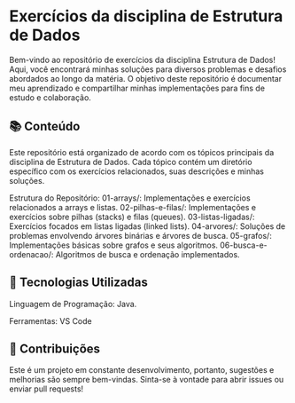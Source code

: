 # Exercícios da disciplina de Estrutura de Dados

Bem-vindo ao repositório de exercícios da disciplina Estrutura de Dados! Aqui, você encontrará minhas soluções para diversos problemas e desafios abordados ao longo da matéria. O objetivo deste repositório é documentar meu aprendizado e compartilhar minhas implementações para fins de estudo e colaboração.

## 📚 Conteúdo
Este repositório está organizado de acordo com os tópicos principais da disciplina de Estrutura de Dados. Cada tópico contém um diretório específico com os exercícios relacionados, suas descrições e minhas soluções.

Estrutura do Repositório:
01-arrays/: Implementações e exercícios relacionados a arrays e listas.
02-pilhas-e-filas/: Implementações e exercícios sobre pilhas (stacks) e filas (queues).
03-listas-ligadas/: Exercícios focados em listas ligadas (linked lists).
04-arvores/: Soluções de problemas envolvendo árvores binárias e árvores de busca.
05-grafos/: Implementações básicas sobre grafos e seus algoritmos.
06-busca-e-ordenacao/: Algoritmos de busca e ordenação implementados.

## 🚀 Tecnologias Utilizadas
Linguagem de Programação: Java.

Ferramentas: VS Code

## 📝 Contribuições
Este é um projeto em constante desenvolvimento, portanto, sugestões e melhorias são sempre bem-vindas. Sinta-se à vontade para abrir issues ou enviar pull requests!
